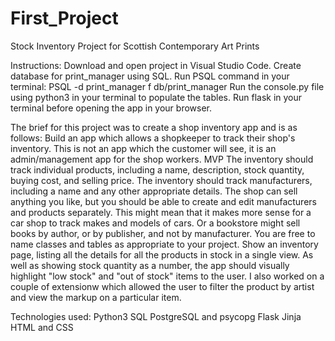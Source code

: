 # First_Project
Stock Inventory Project for Scottish Contemporary Art Prints

Instructions:
Download and open project in Visual Studio Code.
Create database for print_manager using SQL.
Run PSQL command in your terminal: PSQL -d print_manager f db/print_manager
Run the console.py file using python3 in your terminal to populate the tables.
Run flask in your terminal before opening the app in your browser. 

The brief for this project was to create a shop inventory app and is as follows:
    Build an app which allows a shopkeeper to track their shop's inventory. This is not an app which the customer will see, it is an admin/management app for the shop workers.
    MVP
    The inventory should track individual products, including a name, description, stock quantity, buying cost, and selling price.
    The inventory should track manufacturers, including a name and any other appropriate details.
    The shop can sell anything you like, but you should be able to create and edit manufacturers and products separately.
    This might mean that it makes more sense for a car shop to track makes and models of cars. Or a bookstore might sell books by author, or by publisher, and not by manufacturer. You are free to name classes and tables as appropriate to your project.
    Show an inventory page, listing all the details for all the products in stock in a single view.
    As well as showing stock quantity as a number, the app should visually highlight "low stock" and "out of stock" items to the user.
 I also worked on a couple of extensionw which allowed the user to filter the product by artist and view the markup on a particular item. 
 
 Technologies used:
 Python3
 SQL
 PostgreSQL and psycopg 
 Flask
 Jinja 
 HTML and CSS
 
